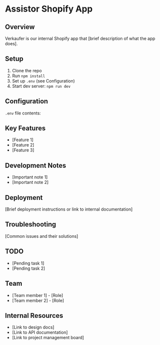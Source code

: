 # Assistor Shopify App

## Overview
Verkaufer is our internal Shopify app that [brief description of what the app does].

## Setup
1. Clone the repo
2. Run `npm install`
3. Set up `.env` (see Configuration)
4. Start dev server: `npm run dev`

## Configuration
`.env` file contents:

## Key Features
- [Feature 1]
- [Feature 2]
- [Feature 3]

## Development Notes
- [Important note 1]
- [Important note 2]

## Deployment
[Brief deployment instructions or link to internal documentation]

## Troubleshooting
[Common issues and their solutions]

## TODO
- [Pending task 1]
- [Pending task 2]

## Team
- [Team member 1] - [Role]
- [Team member 2] - [Role]

## Internal Resources
- [Link to design docs]
- [Link to API documentation]
- [Link to project management board]
